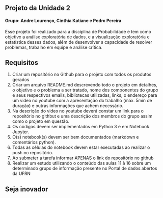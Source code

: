 ## Projeto da Unidade 2

#### Grupo: Andre Lourenço, Cinthia Katiane e Pedro Pereira

Esse projeto foi realizado para a disciplina de Probabilidade e tem como objetivo a análise exploratória de dados, e a visualização exploratória e estatística desses dados, além de desenvolver a capacidade de resolver problemas, trabalho em equipe e análise crítica.

## Requisitos

1. Criar um repositório no Github para o projeto com todos os produtos gerados
2. Criar um arquivo README.md descrevendo todo o projeto em detalhes, o objetivo e o problema a ser tratado, nome dos componentes do grupo e seus respectivos emails, bibliotecas utilizadas, links, o endereço para um video no youtube com a apresentação do trabalho (máx. 5min de duração) e outras informações que achem necessário.
3. Na descrição do video no youtube deverá constar um link para o repositório no githbut e uma descrição dos membros do grupo assim como o projeto em questão.
4. Os códigos devem ser implementados em Python 3 e em Notebook Jupyter.
5. O(s) notebook(s) devem ser bem documentados (markdown e comentários python).
6. Todas as células do notebook devem estar executadas ao realizar o push no repositório.
7. Ao submeter a tarefa informar APENAS o link do repositório no github
8. Realizar um estudo utilizando o conteúdo das aulas 11 à 16 sobre um determinado grupo de informação presente no Portal de dados abertos da UFRN

## Seja inovador
